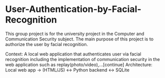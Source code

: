 # User-Authentication-by-Facial-Recognition
This group project is for the university project in the Computer and Communication Security subject. The main purpose of this project is to authorize the user by facial recognition.

Context:
  A local web application that authenticates user via facial recognition including the implementation of communication security in the web application such as replay(photo/video),...[continue]
Architecture:
  Local web app -> (HTML/JS) <-> Python backend <-> SQLite
  
